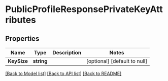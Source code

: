# PublicProfileResponsePrivateKeyAttributes

## Properties
Name | Type | Description | Notes
------------ | ------------- | ------------- | -------------
**KeySize** | **string** |  | [optional] [default to null]

[[Back to Model list]](../README.md#documentation-for-models) [[Back to API list]](../README.md#documentation-for-api-endpoints) [[Back to README]](../README.md)

